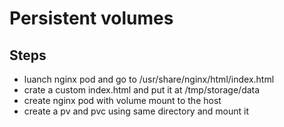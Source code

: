 # Persistent volumes

## Steps

- luanch nginx pod and go to /usr/share/nginx/html/index.html
- crate a custom index.html and put it at /tmp/storage/data
- create nginx pod with volume mount to the host
- create a pv and pvc using same directory and mount it
